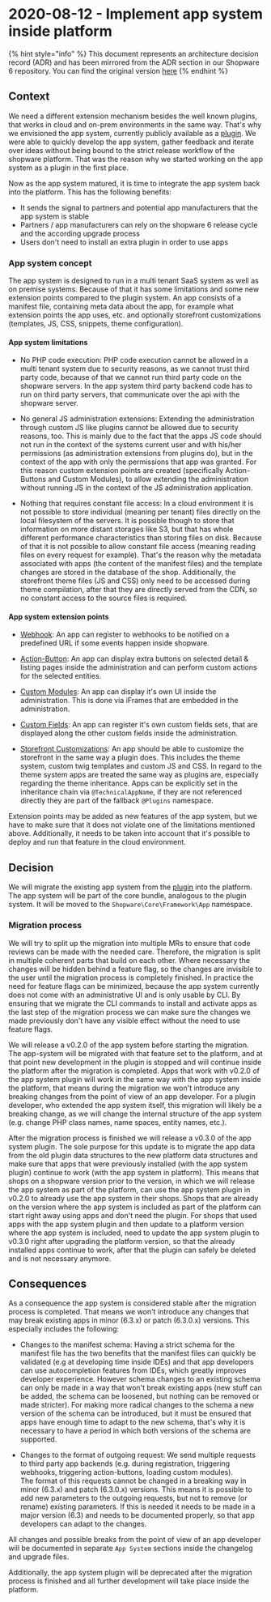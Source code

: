# 2020-08-12 - Implement app system inside platform

{% hint style="info" %}
This document represents an architecture decision record (ADR) and has been mirrored from the ADR section in our Shopware 6 repository.
You can find the original version [here](https://github.com/shopware/platform/blob/trunk/resources/references/adr/app/2020-08-12-implement-app-system-inside-platform.md)
{% endhint %}

## Context

We need a different extension mechanism besides the well known plugins, that works in cloud and on-prem environments in the same way.
That's why we envisioned the app system, currently publicly available as a [plugin](https://github.com/shopware/app-system).
We were able to quickly develop the app system, gather feedback and iterate over ideas without being bound to the strict release workflow of the shopware platform.
That was the reason why we started working on the app system as a plugin in the first place.

Now as the app system matured, it is time to integrate the app system back into the platform.
This has the following benefits:
* It sends the signal to partners and potential app manufacturers that the app system is stable
* Partners / app manufacturers can rely on the shopware 6 release cycle and the according upgrade process
* Users don't need to install an extra plugin in order to use apps

### App system concept

The app system is designed to run in a multi tenant SaaS system as well as on premise systems. Because of that it has some limitations and some new extension points compared to the plugin system.
An app consists of a manifest file, containing meta data about the app, for example what extension points the app uses, etc. and optionally storefront customizations (templates, JS, CSS, snippets, theme configuration).

#### App system limitations

* No PHP code execution: PHP code execution cannot be allowed in a multi tenant system due to security reasons, 
as we cannot trust third party code, because of that we cannot run third party code on the shopware servers.
In the app system third party backend code has to run on third party servers, that communicate over the api with the shopware server.

* No general JS administration extensions: Extending the administration through custom JS like plugins cannot be allowed due to security reasons, too.
This is mainly due to the fact that the apps JS code should not run in the context of the systems current user and with his/her permissions (as administration extensions from plugins do), but in the context of the app with only the permissions that app was granted.
For this reason custom extension points are created (specifically Action-Buttons and Custom Modules), to allow extending the administration without running JS in the context of the JS administration application.

* Nothing that requires constant file access: In a cloud environment it is not possible to store individual (meaning per tenant) files directly on the local filesystem of the servers. 
It is possible though to store that information on more distant storages like S3, but that has whole different performance characteristics than storing files on disk.
Because of that it is not possible to allow constant file access (meaning reading files on every request for example).
That's the reason why the metadata associated with apps (the content of the manifest files) and the template changes are stored in the database of the shop.
Additionally, the storefront theme files (JS and CSS) only need to be accessed during theme compilation, after that they are directly served from the CDN, so no constant access to the source files is required.

#### App system extension points

* [Webhook](https://docs.shopware.com/en/shopware-platform-dev-en/app-system-guide/app-base-guide?category=shopware-platform-dev-en/app-system-guide#webhooks): An app can register to webhooks to be notified on a predefined URL if some events happen inside shopware.

* [Action-Button](https://docs.shopware.com/en/shopware-platform-dev-en/app-system-guide/app-base-guide?category=shopware-platform-dev-en/app-system-guide#buttons): An app can display extra buttons on selected detail & listing pages inside the administration and can perform custom actions for the selected entities.

* [Custom Modules](https://docs.shopware.com/en/shopware-platform-dev-en/app-system-guide/app-base-guide?category=shopware-platform-dev-en/app-system-guide#create-own-module): An app can display it's own UI inside the administration. This is done via iFrames that are embedded in the administration.

* [Custom Fields](https://docs.shopware.com/en/shopware-platform-dev-en/app-system-guide/app-base-guide?category=shopware-platform-dev-en/app-system-guide#custom-fields): An app can register it's own custom fields sets, that are displayed along the other custom fields inside the administration.

* [Storefront Customizations](https://docs.shopware.com/en/shopware-platform-dev-en/app-system-guide/app-examples-and-tutorials/create-own-theme?category=shopware-platform-dev-en/app-system-guide/app-examples-and-tutorials): An app should be able to customize the storefront in the same way a plugin does. This includes the theme system, custom twig templates and custom JS and CSS.
In regard to the theme system apps are treated the same way as plugins are, especially regarding the theme inheritance. Apps can be explicitly set in the inheritance chain via `@TechnicalAppName`, if they are not referenced directly they are part of the fallback `@Plugins` namespace.

Extension points may be added as new features of the app system, but we have to make sure that it does not violate one of the limitations mentioned above. Additionally, it needs to be taken into account that it's possible to deploy and run that feature in the cloud environment.

## Decision

We will migrate the existing app system from the [plugin](https://github.com/shopware/app-system) into the platform. The app system will be part of the core bundle, analogous to the plugin system.
It will be moved to the `Shopware\Core\Framework\App` namespace.

### Migration process

We will try to split up the migration into multiple MRs to ensure that code reviews can be made with the needed care. Therefore, the migration is split in multiple coherent parts that build on each other.
Where necessary the changes will be hidden behind a feature flag, so the changes are invisible to the user until the migration process is completely finished. 
In practice the need for feature flags can be minimized, because the app system currently does not come with an administrative UI and is only usable by CLI. 
By ensuring that we migrate the CLI commands to install and activate apps as the last step of the migration process we can make sure the changes we made previously don't have any visible effect without the need to use feature flags.

We will release a v0.2.0 of the app system before starting the migration. The app-system will be migrated with that feature set to the platform, and at that point new development in the plugin is stopped and will continue inside the platform after the migration is completed.
Apps that work with v0.2.0 of the app system plugin will work in the same way with the app system inside the platform, that means during the migration we won't introduce any breaking changes from the point of view of an app developer.
For a plugin developer, who extended the app system itself, this migration will likely be a breaking change, as we will change the internal structure of the app system (e.g. change PHP class names, name spaces, entity names, etc.).

After the migration process is finished we will release a v0.3.0 of the app system plugin. The sole purpose for this update is to migrate the app data from the old plugin data structures to the new platform data structures and make sure that apps that were previously installed (with the app system plugin) continue to work (with the app system in platform). 
This means that shops on a shopware version prior to the version, in which we will release the app system as part of the platform, can use the app system plugin in v0.2.0 to already use the app system in their shops.
Shops that are already on the version where the app system is included as part of the platform can start right away using apps and don't need the plugin. 
For shops that used apps with the app system plugin and then update to a platform version where the app system is included, need to update the app system plugin to v0.3.0 right after upgrading the platform version, so that the already installed apps continue to work, after that the plugin can safely be deleted and is not necessary anymore.
 
## Consequences

As a consequence the app system is considered stable after the migration process is completed.
That means we won't introduce any changes that may break existing apps in minor (6.3.x) or patch (6.3.0.x) versions.
This especially includes the following:

* Changes to the manifest schema:
    Having a strict schema for the manifest file has the two benefits that the manifest files can quickly be validated (e.g at developing time inside IDEs) and that app developers can use autocompletion features from IDEs, which greatly improves developer experience.
    However schema changes to an existing schema can only be made in a way that won't break existing apps (new stuff can be added, the schema can be loosened, but nothing can be removed or made stricter).
    For making more radical changes to the schema a new version of the schema can be introduced, but it must be ensured that apps have enough time to adapt to the new schema, that's why it is necessary to have a period in which both versions of the schema are supported.
    
* Changes to the format of outgoing request:
    We send multiple requests to third party app backends (e.g. during registration, triggering webhooks, triggering action-buttons, loading custom modules).    
    The format of this requests cannot be changed in a breaking way in minor (6.3.x) and patch (6.3.0.x) versions. 
    This means it is possible to add new parameters to the outgoing requests, but not to remove (or rename) existing parameters.
    If this is needed it needs to be made in a major version (6.3) and needs to be documented properly, so that app developers can adapt to the changes.

All changes and possible breaks from the point of view of an app developer will be documented in separate `App System` sections inside the changelog and upgrade files.

Additionally, the app system plugin will be deprecated after the migration process is finished and all further development will take place inside the platform.
